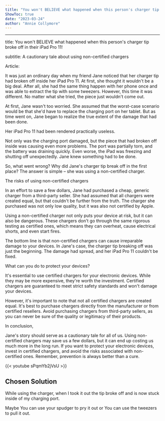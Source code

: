 ```yaml
---
title: "You won't BELIEVE what happened when this person's charger tip broke off in their iPad Pro 11!"
ShowToc: true 
date: "2023-03-24"
author: "Annie Collymore"
---
```

*****
title: You won't BELIEVE what happened when this person's charger tip broke off in their iPad Pro 11!

subtitle: A cautionary tale about using non-certified chargers

Article:

It was just an ordinary day when my friend Jane noticed that her charger tip had broken off inside her iPad Pro 11. At first, she thought it wouldn't be a big deal. After all, she had the same thing happen with her phone once and was able to extract the tip with some tweezers. However, this time it was different. No matter what she tried, the piece just wouldn't come out.

At first, Jane wasn't too worried. She assumed that the worst-case scenario would be that she'd have to replace the charging port on her tablet. But as time went on, Jane began to realize the true extent of the damage that had been done.

Her iPad Pro 11 had been rendered practically useless.

Not only was the charging port damaged, but the piece that had broken off inside was causing even more problems. The port was partially torn, and the battery was draining quickly. Even worse, the iPad was freezing and shutting off unexpectedly. Jane knew something had to be done.

So, what went wrong? Why did Jane's charger tip break off in the first place? The answer is simple – she was using a non-certified charger.

The risks of using non-certified chargers

In an effort to save a few dollars, Jane had purchased a cheap, generic charger from a third-party seller. She had assumed that all chargers were created equal, but that couldn't be further from the truth. The charger she purchased was not only low quality, but it was also not certified by Apple.

Using a non-certified charger not only puts your device at risk, but it can also be dangerous. These chargers don't go through the same rigorous testing as certified ones, which means they can overheat, cause electrical shorts, and even start fires.

The bottom line is that non-certified chargers can cause irreparable damage to your devices. In Jane's case, the charger tip breaking off was just the beginning. The damage had spread, and her iPad Pro 11 couldn't be fixed.

What can you do to protect your devices?

It's essential to use certified chargers for your electronic devices. While they may be more expensive, they're worth the investment. Certified chargers are guaranteed to meet strict safety standards and won't damage your devices.

However, it's important to note that not all certified chargers are created equal. It's best to purchase chargers directly from the manufacturer or from certified resellers. Avoid purchasing chargers from third-party sellers, as you can never be sure of the quality or legitimacy of their products.

In conclusion,

Jane's story should serve as a cautionary tale for all of us. Using non-certified chargers may save us a few dollars, but it can end up costing us much more in the long run. If you want to protect your electronic devices, invest in certified chargers, and avoid the risks associated with non-certified ones. Remember, prevention is always better than a cure.

{{< youtube sPqmYb2jVsU >}} 



## Chosen Solution
 While using the charger, when I took it out the tip broke off and is now stuck inside of my charging port.

 Maybe You can use your spudger to pry it out or You can use the tweezers to pull it out.





